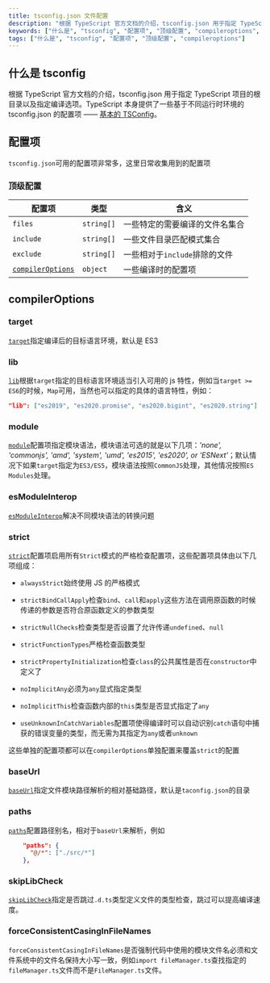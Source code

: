 ```yaml
---
title: tsconfig.json 文件配置
description: "根据 TypeScript 官方文档的介绍，tsconfig.json 用于指定 TypeScript 项目的根目录以及指定编译选项。TypeScript 本身提供了一些基于不同运行时环境的 tsconfig.json 的配置项 —— 。"
keywords: ["什么是", "tsconfig", "配置项", "顶级配置", "compileroptions", "target", "lib", "module"]
tags: ["什么是", "tsconfig", "配置项", "顶级配置", "compileroptions"]
---
```


## 什么是 tsconfig

根据 TypeScript 官方文档的介绍，tsconfig.json 用于指定 TypeScript 项目的根目录以及指定编译选项。TypeScript 本身提供了一些基于不同运行时环境的 tsconfig.json 的配置项 —— [基本的 TSConfig](https://www.typescriptlang.org/zh/docs/handbook/tsconfig-json.html#基本的-tsconfig)。

## 配置项

`tsconfig.json`可用的配置项非常多，这里日常收集用到的配置项

### 顶级配置

| 配置项                                                       | 类型       | 含义                           |
| ------------------------------------------------------------ | ---------- | ------------------------------ |
| `files`                                                      | `string[]` | 一些特定的需要编译的文件名集合 |
| `include`                                                    | `string[]` | 一些文件目录匹配模式集合       |
| `exclude`                                                    | `string[]` | 一些相对于`include`排除的文件  |
| [`compilerOptions`](https://www.typescriptlang.org/tsconfig#compiler-options) | `object`   | 一些编译时的配置项             |

## compilerOptions

### target

[`target`](https://www.typescriptlang.org/tsconfig#target)指定编译后的目标语言环境，默认是 ES3

### lib

[`lib`](https://www.typescriptlang.org/tsconfig#lib)根据`target`指定的目标语言环境适当引入可用的 js 特性，例如当`target >= ES6`的时候，`Map`可用，当然也可以指定的具体的语言特性，例如：

```json
"lib": ["es2019", "es2020.promise", "es2020.bigint", "es2020.string"]
```

### module

[`module`](https://www.typescriptlang.org/tsconfig#module)配置项指定模块语法，模块语法可选的就是以下几项：_'none', 'commonjs', 'amd', 'system', 'umd', 'es2015', 'es2020', or 'ESNext'_；默认情况下如果`target`指定为`ES3/ES5`，模块语法按照`CommonJS`处理，其他情况按照`ES Modules`处理。

### esModuleInterop

[`esModuleInterop`](https://www.typescriptlang.org/tsconfig#esModuleInterop)解决不同模块语法的转换问题

### strict

[`strict`](https://www.typescriptlang.org/tsconfig#strict)配置项启用所有`Strict`模式的严格检查配置项，这些配置项具体由以下几项组成：

- `alwaysStrict`始终使用 JS 的严格模式
- `strictBindCallApply`检查`bind`、`call`和`apply`这些方法在调用原函数的时候传递的参数是否符合原函数定义的参数类型
- `strictNullChecks`检查类型是否设置了允许传递`undefined`、`null`

- `strictFunctionTypes`严格检查函数类型
- `strictPropertyInitialization`检查`class`的公共属性是否在`constructor`中定义了
- `noImplicitAny`必须为`any`显式指定类型
- `noImplicitThis`检查函数内部的`this`类型是否显式指定了`any`
- `useUnknownInCatchVariables`配置项使得编译时可以自动识别`catch`语句中捕获的错误变量的类型，而无需为其指定为`any`或者`unknown`

这些单独的配置项都可以在`compilerOptions`单独配置来覆盖`strict`的配置

### baseUrl

[`baseUrl`](https://www.typescriptlang.org/tsconfig#baseUrl)指定文件模块路径解析的相对基础路径，默认是`taconfig.json`的目录

### paths

[`paths`](https://www.typescriptlang.org/tsconfig#paths)配置路径别名，相对于`baseUrl`来解析，例如

```json
    "paths": {
      "@/*": ["./src/*"]
    },
```

### skipLibCheck

[`skipLibCheck`](https://www.typescriptlang.org/tsconfig#skipLibCheck)指定是否跳过`.d.ts`类型定义文件的类型检查，跳过可以提高编译速度。

### forceConsistentCasingInFileNames

`forceConsistentCasingInFileNames`是否强制代码中使用的模块文件名必须和文件系统中的文件名保持大小写一致，例如`import fileManager.ts`查找指定的`fileManager.ts`文件而不是`FileManager.ts`文件。

